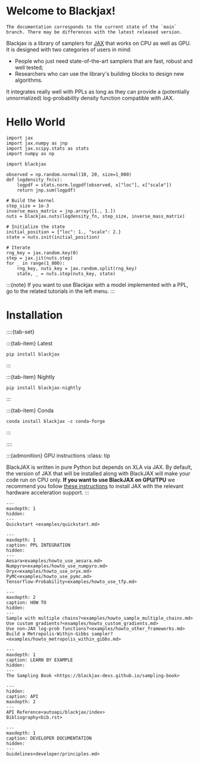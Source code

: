 # Welcome to Blackjax!

```{warning}
The documentation corresponds to the current state of the `main` branch. There may be differences with the latest released version.
```

Blackjax is a library of samplers for [JAX](https://github.com/google/jax) that works on CPU as well as GPU. It is designed with two categories of users in mind:

- People who just need state-of-the-art samplers that are fast, robust and well tested;
- Researchers who can use the library's building blocks to design new algorithms.

It integrates really well with PPLs as long as they can provide a (potentially unnormalized) log-probability density function compatible with JAX.


# Hello World

```{code-block} Python
import jax
import jax.numpy as jnp
import jax.scipy.stats as stats
import numpy as np

import blackjax

observed = np.random.normal(10, 20, size=1_000)
def logdensity_fn(x):
    logpdf = stats.norm.logpdf(observed, x["loc"], x["scale"])
    return jnp.sum(logpdf)

# Build the kernel
step_size = 1e-3
inverse_mass_matrix = jnp.array([1., 1.])
nuts = blackjax.nuts(logdensity_fn, step_size, inverse_mass_matrix)

# Initialize the state
initial_position = {"loc": 1., "scale": 2.}
state = nuts.init(initial_position)

# Iterate
rng_key = jax.random.key(0)
step = jax.jit(nuts.step)
for _ in range(1_000):
    rng_key, nuts_key = jax.random.split(rng_key)
    state, _ = nuts.step(nuts_key, state)
```

:::{note}
If you want to use Blackjax with a model implemented with a PPL, go to the related tutorials in the left menu.
:::


# Installation

::::{tab-set}

:::{tab-item} Latest
```{code-block} bash
pip install blackjax
```
:::

:::{tab-item} Nightly
```{code-block} bash
pip install blackjax-nightly
```
:::

:::{tab-item} Conda
```{code-block} bash
conda install blackjax -c conda-forge
```
:::

::::

:::{admonition} GPU instructions
:class: tip

BlackJAX is written in pure Python but depends on XLA via JAX. By default, the
version of JAX that will be installed along with BlackJAX will make your code
run on CPU only. **If you want to use BlackJAX on GPU/TPU** we recommend you follow
[these instructions](https://github.com/google/jax#installation) to install JAX
with the relevant hardware acceleration support.
:::

```{toctree}
---
maxdepth: 1
hidden:
---
Quickstart <examples/quickstart.md>
```

```{toctree}
---
maxdepth: 1
caption: PPL INTEGRATION
hidden:
---
Aesara<examples/howto_use_aesara.md>
Numpyro<examples/howto_use_numpyro.md>
Oryx<examples/howto_use_oryx.md>
PyMC<examples/howto_use_pymc.md>
Tensorflow-Probability<examples/howto_use_tfp.md>
```

```{toctree}
---
maxdepth: 2
caption: HOW TO
hidden:
---
Sample with multiple chains?<examples/howto_sample_multiple_chains.md>
Use custom gradients?<examples/howto_custom_gradients.md>
Use non-JAX log-prob functions?<examples/howto_other_frameworks.md>
Build a Metropolis-Within-Gibbs sampler?<examples/howto_metropolis_within_gibbs.md>
```

```{toctree}
---
maxdepth: 1
caption: LEARN BY EXAMPLE
hidden:
---
The Sampling Book <https://blackjax-devs.github.io/sampling-book>
```

```{toctree}
---
hidden:
caption: API
maxdepth: 2
---
API Reference<autoapi/blackjax/index>
Bibliography<bib.rst>
```

```{toctree}
---
maxdepth: 1
caption: DEVELOPER DOCUMENTATION
hidden:
---
Guidelines<developer/principles.md>
```
